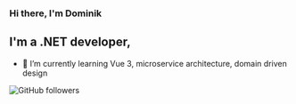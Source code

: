 ### Hi there, I'm Dominik

## I'm a .NET developer,

- 🌱 I’m currently learning Vue 3, microservice architecture, domain driven design

![GitHub followers](https://img.shields.io/github/followers/gogusonpl?style=social)

